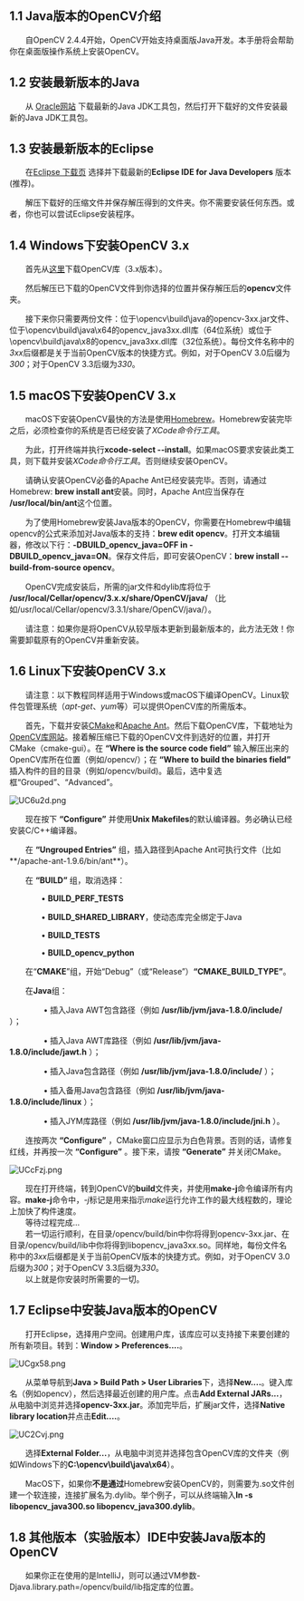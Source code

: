 ## 1.1 Java版本的OpenCV介绍
&emsp;&emsp;自OpenCV 2.4.4开始，OpenCV开始支持桌面版Java开发。本手册将会帮助你在桌面版操作系统上安装OpenCV。
## 1.2 安装最新版本的Java
&emsp;&emsp;从 [Oracle网站](https://www.oracle.com/java/technologies/javase-downloads.html) 下载最新的Java JDK工具包，然后打开下载好的文件安装最新的Java JDK工具包。
## 1.3 安装最新版本的Eclipse
&emsp;&emsp;在[Eclipse 下载页](https://www.eclipse.org/downloads/packages/) 选择并下载最新的**Eclipse IDE for Java Developers** 版本 (推荐)。 
  
&emsp;&emsp;解压下载好的压缩文件并保存解压得到的文件夹。你不需要安装任何东西。或者，你也可以尝试Eclipse安装程序。
## 1.4 Windows下安装OpenCV 3.x
&emsp;&emsp;首先从[这里](https://opencv.org/releases/)下载OpenCV库（3.x版本）。  
 
&emsp;&emsp;然后解压已下载的OpenCV文件到你选择的位置并保存解压后的**opencv**文件夹。  
  
&emsp;&emsp;接下来你只需要两份文件：位于\opencv\build\java的opencv-3xx.jar文件、位于\opencv\build\java\x64的opencv_java3xx.dll库（64位系统）或位于\opencv\build\java\x8的opencv_java3xx.dll库（32位系统）。每份文件名称中的*3xx*后缀都是关于当前OpenCV版本的快捷方式。例如，对于OpenCV 3.0后缀为*300*；对于OpenCV 3.3后缀为*330*。
## 1.5 macOS下安装OpenCV 3.x
&emsp;&emsp;macOS下安装OpenCV最快的方法是使用[Homebrew](https://brew.sh/)。Homebrew安装完毕之后，必须检查你的系统是否已经安装了*XCode命令行工具*。
  
&emsp;&emsp;为此，打开终端并执行**xcode-select --install**。如果macOS要求安装此类工具，则下载并安装*XCode命令行工具*。否则继续安装OpenCV。
      
&emsp;&emsp;请确认安装OpenCV必备的Apache Ant已经安装完毕。否则，请通过Homebrew: **brew install ant**安装。同时，Apache Ant应当保存在 **/usr/local/bin/ant**这个位置。  

&emsp;&emsp;为了使用Homebrew安装Java版本的OpenCV，你需要在Homebrew中编辑opencv的公式来添加对Java版本的支持：**brew edit opencv**。打开文本编辑器，修改以下行：**-DBUILD_opencv_java=OFF in -DBUILD_opencv_java=ON**。保存文件后，即可安装OpenCV：**brew install --build-from-source opencv**。  

&emsp;&emsp;OpenCV完成安装后，所需的jar文件和dylib库将位于 **/usr/local/Cellar/opencv/3.x.x/share/OpenCV/java/** （比如/usr/local/Cellar/opencv/3.3.1/share/OpenCV/java/）。

&emsp;&emsp;请注意：如果你是将OpenCV从较早版本更新到最新版本的，此方法无效！你需要卸载原有的OpenCV并重新安装。
## 1.6 Linux下安装OpenCV 3.x
&emsp;&emsp;请注意：以下教程同样适用于Windows或macOS下编译OpenCV。Linux软件包管理系统（_apt-get_、*yum*等）可以提供OpenCV库的所需版本。

&emsp;&emsp;首先，下载并安装[CMake](https://cmake.org/download/)和[Apache Ant](http://ant.apache.org/)。然后下载OpenCV库，下载地址为[OpenCV库网站](https://opencv.org/releases/)。接着解压缩已下载的OpenCV文件到选好的位置，并打开CMake（cmake-gui）。在 **“Where is the source code field”** 输入解压出来的OpenCV库所在位置（例如/opencv/）；在 **“Where to build the binaries field”** 插入构件的目的目录（例如/opencv/build)。最后，选中复选框“Grouped”、“Advanced”。  
  
 ![UC6u2d.png](https://images.gitee.com/uploads/images/2020/0708/234339_338fa77f_1464254.png)  
     
&emsp;&emsp;现在按下 **“Configure”** 并使用**Unix Makefiles**的默认编译器。务必确认已经安装C/C++编译器。  
  
&emsp;&emsp;在 **“Ungrouped Entries”** 组，插入路径到Apache Ant可执行文件（比如**/apache-ant-1.9.6/bin/ant**）。  
  
&emsp;&emsp;在 **“BUILD”** 组，取消选择：   
 
&emsp;&emsp;&emsp;&emsp;• **BUILD_PERF_TESTS**  

&emsp;&emsp;&emsp;&emsp;• **BUILD_SHARED_LIBRARY**，使动态库完全绑定于Java
 
&emsp;&emsp;&emsp;&emsp;• **BUILD_TESTS**  

&emsp;&emsp;&emsp;&emsp;• **BUILD_opencv_python**  
  
 &emsp;&emsp;在“**CMAKE**”组，开始“Debug”（或“Release”）**“CMAKE_BUILD_TYPE”**。
 
 &emsp;&emsp;在**Java**组：  

&emsp;&emsp;&emsp;&emsp; • 插入Java AWT包含路径（例如 **/usr/lib/jvm/java-1.8.0/include/** ）；

&emsp;&emsp;&emsp;&emsp; • 插入Java AWT库路径（例如 **/usr/lib/jvm/java-1.8.0/include/jawt.h** ）； 
  
&emsp;&emsp;&emsp;&emsp; • 插入Java包含路径（例如 **/usr/lib/jvm/java-1.8.0/include/** ）；  
   
&emsp;&emsp;&emsp;&emsp; • 插入备用Java包含路径（例如 **/usr/lib/jvm/java-1.8.0/include/linux** ）；
   
&emsp;&emsp;&emsp;&emsp; • 插入JYM库路径（例如 **/usr/lib/jvm/java-1.8.0/include/jni.h** ）。
   
&emsp;&emsp;连按两次 **“Configure”** ，CMake窗口应显示为白色背景。否则的话，请修复红线，并再按一次 **“Configure”** 。接下来，请按 **“Generate”** 并关闭CMake。  
 
 ![UCcFzj.png](https://images.gitee.com/uploads/images/2020/0708/234339_2eef6b3c_1464254.png)  
  
 &emsp;&emsp;现在打开终端，转到OpenCV的**build**文件夹，并使用**make-j**命令编译所有内容。**make-j**命令中，*-j*标记是用来指示*make*运行允许工作的最大线程数的，理论上加快了构件速度。   
 &emsp;&emsp;等待过程完成…  
 &emsp;&emsp;若一切运行顺利，在目录/opencv/build/bin中你将得到opencv-3xx.jar、在目录/opencv/build/lib中你将得到libopencv_java3xx.so。同样地，每份文件名称中的*3xx*后缀都是关于当前OpenCV版本的快捷方式。例如，对于OpenCV 3.0后缀为*300*；对于OpenCV 3.3后缀为*330*。  
 &emsp;&emsp;以上就是你安装时所需要的一切。
## 1.7 Eclipse中安装Java版本的OpenCV
&emsp;&emsp;打开Eclipse，选择用户空间。创建用户库，该库应可以支持接下来要创建的所有新项目。转到：**Window > Preferences....**。  
 
 ![UCgx58.png](https://images.gitee.com/uploads/images/2020/0708/234336_15a27f96_1464254.png)  
    
&emsp;&emsp;从菜单导航到**Java > Build Path > User Libraries**下，选择**New....**。键入库名（例如opencv），然后选择最近创建的用户库。点击**Add External JARs...**，从电脑中浏览并选择**opencv-3xx.jar**。添加完毕后，扩展jar文件，选择**Native library location**并点击**Edit....**。 
  
 ![UC2Cvj.png](https://images.gitee.com/uploads/images/2020/0708/234337_794d1e99_1464254.png)  
  
&emsp;&emsp;选择**External Folder...**，从电脑中浏览并选择包含OpenCV库的文件夹（例如Windows下的**C:\opencv\build\java\x64**）。  
   
  &emsp;&emsp;MacOS下，如果你**不是通过**Homebrew安装OpenCV的，则需要为.so文件创建一个软连接，连接扩展名为.dylib。举个例子，可以从终端输入**ln -s libopencv_java300.so libopencv_java300.dylib**。 
 
## 1.8 其他版本（实验版本）IDE中安装Java版本的OpenCV 
&emsp;&emsp;如果你正在使用的是IntelliJ，则可以通过VM参数-Djava.library.path=/opencv/build/lib指定库的位置。

 &emsp;